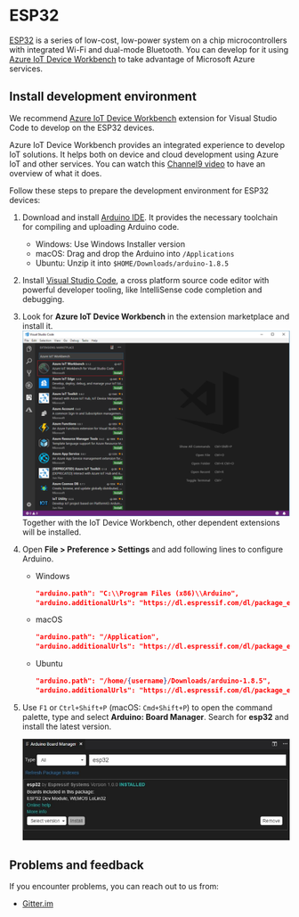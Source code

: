 # ESP32

[ESP32](https://www.espressif.com/en/products/hardware/esp32/overview) is a series of low-cost, low-power system on a chip microcontrollers with integrated Wi-Fi and dual-mode Bluetooth. You can develop for it using [Azure IoT Device Workbench](https://aka.ms/azure-iot-workbench) to take advantage of Microsoft Azure services.

## Install development environment

We recommend [Azure IoT Device Workbench](https://marketplace.visualstudio.com/items?itemName=vsciot-vscode.vscode-iot-workbench) extension for Visual Studio Code to develop on the ESP32 devices.

Azure IoT Device Workbench provides an integrated experience to develop IoT solutions. It helps both on device and cloud development using Azure IoT and other services. You can watch this [Channel9 video](https://channel9.msdn.com/Shows/Internet-of-Things-Show/IoT-Workbench-extension-for-VS-Code) to have an overview of what it does.

Follow these steps to prepare the development environment for ESP32 devices:

1. Download and install [Arduino IDE](https://www.arduino.cc/en/Main/Software). It provides the necessary toolchain for compiling and uploading Arduino code.
   * Windows: Use Windows Installer version
   * macOS: Drag and drop the Arduino into `/Applications`
   * Ubuntu: Unzip it into `$HOME/Downloads/arduino-1.8.5`

2. Install [Visual Studio Code](https://code.visualstudio.com/), a cross platform source code editor with powerful developer tooling, like IntelliSense code completion and debugging.

3. Look for **Azure IoT Device Workbench** in the extension marketplace and install it.
    ![Install IoT Device Workbench](esp32/media/esp32-get-started/install-workbench.png)
    Together with the IoT Device Workbench, other dependent extensions will be installed.

4. Open **File > Preference > Settings** and add following lines to configure Arduino.

	* Windows

		```JSON
		"arduino.path": "C:\\Program Files (x86)\\Arduino",
		"arduino.additionalUrls": "https://dl.espressif.com/dl/package_esp32_index.json"
		```

	* macOS

		```JSON
		"arduino.path": "/Application",
		"arduino.additionalUrls": "https://dl.espressif.com/dl/package_esp32_index.json"
		```

	* Ubuntu

		```JSON
		"arduino.path": "/home/{username}/Downloads/arduino-1.8.5",
		"arduino.additionalUrls": "https://dl.espressif.com/dl/package_esp32_index.json"
		```

5. Use `F1` or `Ctrl+Shift+P` (macOS: `Cmd+Shift+P`) to open the command palette, type and select **Arduino: Board Manager**. Search for **esp32** and install the latest version.

    ![Install DevKit SDK](esp32/media/esp32-get-started/esp32-install-sdk.jpg)

## Problems and feedback

If you encounter problems, you can reach out to us from:
* [Gitter.im](https://gitter.im/Microsoft/vscode-iot-workbench)
